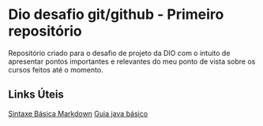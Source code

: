 # Dio desafio git/github - Primeiro repositório
Repositório criado para o desafio de projeto da DIO com o intuito de apresentar pontos importantes e relevantes do meu ponto de vista sobre os cursos feitos até o momento.

## Links Úteis 
[Sintaxe Básica Markdown](https://www.markdownguide.org/basic-syntax/)
[ Guia java básico](https://github.com/digitalinnovationone/trilha-java-basico)

